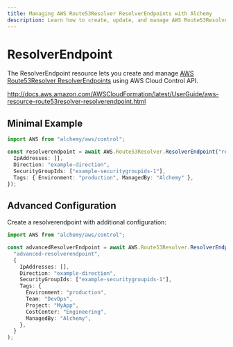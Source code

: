 ```yaml
---
title: Managing AWS Route53Resolver ResolverEndpoints with Alchemy
description: Learn how to create, update, and manage AWS Route53Resolver ResolverEndpoints using Alchemy Cloud Control.
---
```


# ResolverEndpoint

The ResolverEndpoint resource lets you create and manage [AWS Route53Resolver ResolverEndpoints](https://docs.aws.amazon.com/route53resolver/latest/userguide/) using AWS Cloud Control API.

http://docs.aws.amazon.com/AWSCloudFormation/latest/UserGuide/aws-resource-route53resolver-resolverendpoint.html

## Minimal Example

```ts
import AWS from "alchemy/aws/control";

const resolverendpoint = await AWS.Route53Resolver.ResolverEndpoint("resolverendpoint-example", {
  IpAddresses: [],
  Direction: "example-direction",
  SecurityGroupIds: ["example-securitygroupids-1"],
  Tags: { Environment: "production", ManagedBy: "Alchemy" },
});
```

## Advanced Configuration

Create a resolverendpoint with additional configuration:

```ts
import AWS from "alchemy/aws/control";

const advancedResolverEndpoint = await AWS.Route53Resolver.ResolverEndpoint(
  "advanced-resolverendpoint",
  {
    IpAddresses: [],
    Direction: "example-direction",
    SecurityGroupIds: ["example-securitygroupids-1"],
    Tags: {
      Environment: "production",
      Team: "DevOps",
      Project: "MyApp",
      CostCenter: "Engineering",
      ManagedBy: "Alchemy",
    },
  }
);
```

